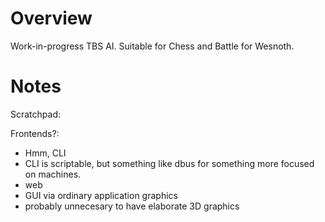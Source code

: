 # Overview
Work-in-progress TBS AI.  Suitable for Chess and Battle for Wesnoth.

# Notes

Scratchpad:

Frontends?:
- Hmm, CLI
- CLI is scriptable, but something like dbus for something more focused on
  machines.
- web
- GUI via ordinary application graphics
- probably unnecesary to have elaborate 3D graphics
